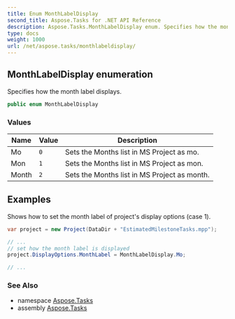 ```yaml
---
title: Enum MonthLabelDisplay
second_title: Aspose.Tasks for .NET API Reference
description: Aspose.Tasks.MonthLabelDisplay enum. Specifies how the month label displays
type: docs
weight: 1000
url: /net/aspose.tasks/monthlabeldisplay/
---
```

## MonthLabelDisplay enumeration

Specifies how the month label displays.

```csharp
public enum MonthLabelDisplay
```

### Values

| Name | Value | Description |
| --- | --- | --- |
| Mo | `0` | Sets the Months list in MS Project as mo. |
| Mon | `1` | Sets the Months list in MS Project as mon. |
| Month | `2` | Sets the Months list in MS Project as month. |

## Examples

Shows how to set the month label of project's display options (case 1).

```csharp
var project = new Project(DataDir + "EstimatedMilestoneTasks.mpp");

// ...
// set how the month label is displayed
project.DisplayOptions.MonthLabel = MonthLabelDisplay.Mo;

// ...
```

### See Also

* namespace [Aspose.Tasks](../../aspose.tasks/)
* assembly [Aspose.Tasks](../../)


